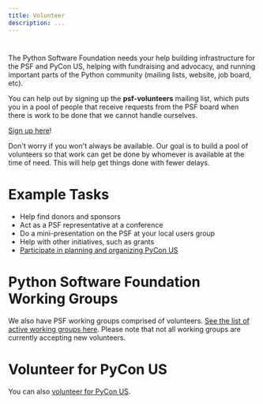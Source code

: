 ```yaml
---
title: Volunteer
description: ...
---
```



# 



The Python Software Foundation needs your help building infrastructure for
the PSF and PyCon US, helping with fundraising and advocacy, and running important
parts of the Python community (mailing lists, website, job board, etc).


You can help out by signing up the **psf\-volunteers** mailing list, which
puts you in a pool of people that receive requests from the PSF board when
there is work to be done that we cannot handle ourselves.


[Sign up here](http://python.org/mailman/listinfo/psf-volunteers)!


Don't worry if you won't always be available. Our goal is to build a pool
of volunteers so that work can get be done by whomever is available at the
time of need. This will help get things done with fewer delays.



# Example Tasks


* Help find donors and sponsors
* Act as a PSF representative at a conference
* Do a mini\-presentation on the PSF at your local users group
* Help with other initiatives, such as grants
* [Participate in planning and organizing PyCon US](/psf/volunteer/pycon/)




# Python Software Foundation Working Groups


We also have PSF working groups comprised of volunteers. [See the list of active working groups here](http://www.python.org/psf/workgroups). Please note that not all working groups are currently accepting new volunteers.




# Volunteer for PyCon US


You can also [volunteer for PyCon US](/psf/volunteer/pycon/).



